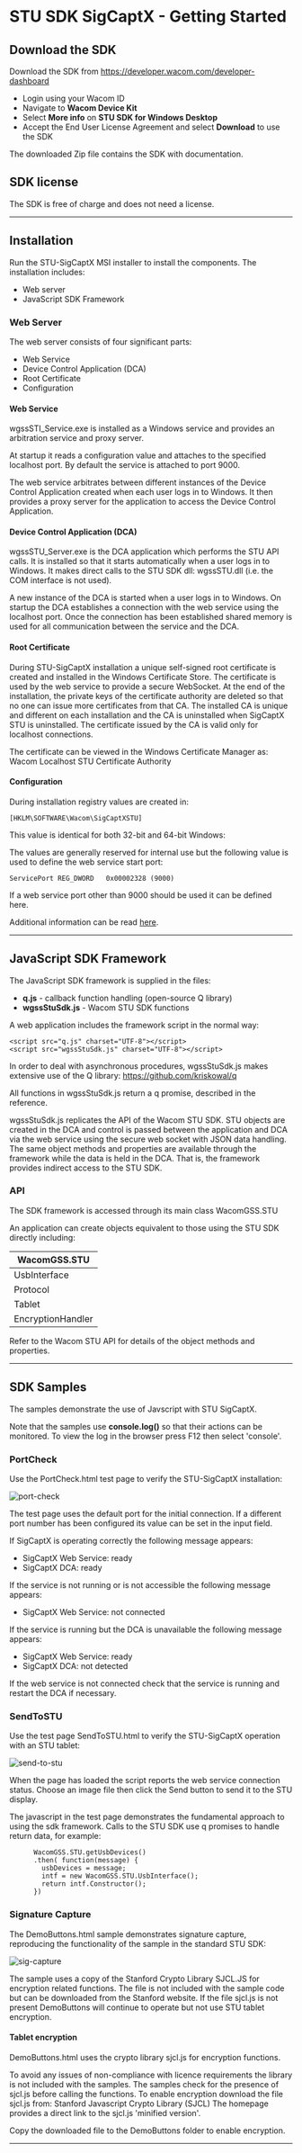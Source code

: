 # STU SDK SigCaptX - Getting Started 


## Download the SDK

Download the SDK from https://developer.wacom.com/developer-dashboard

* Login using your Wacom ID
* Navigate to **Wacom Device Kit**
* Select **More info** on **STU SDK for Windows Desktop** 
* Accept the End User License Agreement and select **Download** to use the SDK

The downloaded Zip file contains the SDK with documentation.


## SDK license

The SDK is free of charge and does not need a license.

---

## Installation

Run the STU-SigCaptX MSI installer to install the components. The installation includes:

*  Web server
*  JavaScript SDK Framework

### Web Server

The web server consists of four significant parts:

*  Web Service
*  Device Control Application (DCA)
*  Root Certificate
*  Configuration

#### Web Service

wgssSTI_Service.exe is installed as a Windows service and provides an arbitration service and proxy server.

At startup it reads a configuration value and attaches to the specified localhost port.
By default the service is attached to port 9000.

The web service arbitrates between different instances of the Device Control Application created when each user logs in to Windows. It then provides a proxy server for the application to access the Device Control Application.

#### Device Control Application (DCA)

wgssSTU_Server.exe is the DCA application which performs the STU API calls. 
It is installed so that it starts automatically when a user logs in to Windows. 
It makes direct calls to the STU SDK dll: wgssSTU.dll (i.e. the COM interface is not used).

A new instance of the DCA is started when a user logs in to Windows. 
On startup the DCA establishes a connection with the web service using the localhost port. 
Once the connection has been established shared memory is used for all communication between the service and the DCA.


#### Root Certificate

During STU-SigCaptX installation a unique self-signed root certificate is created and installed in the Windows Certificate Store. The certificate is used by the web service to provide a secure WebSocket.
At the end of the installation, the private keys of the certificate authority are deleted so that no one can issue more certificates from that CA. The installed CA is unique and different on each installation and the CA is uninstalled when SigCaptX STU is uninstalled. The certificate issued by the CA is valid only for localhost connections.

The certificate can be viewed in the Windows Certificate Manager as:
	Wacom Localhost STU Certificate Authority


#### Configuration

During installation registry values are created in:

```
[HKLM\SOFTWARE\Wacom\SigCaptXSTU]
```

This value is identical for both 32-bit and 64-bit Windows:

The values are generally reserved for internal use but the following value is used to define the web service start port:

```
ServicePort	REG_DWORD	0x00002328 (9000)
```

If a web service port other than 9000 should be used it can be defined here. 

Additional information can be read [here](https://developer-docs.wacom.com/stu/docs/sigcaptx-guide).

---

## JavaScript SDK Framework


The JavaScript SDK framework is supplied in the files:
* **q.js**  - callback function handling (open-source Q library)
* **wgssStuSdk.js** 	- Wacom STU SDK functions

A web application includes the framework script in the normal way:
``` 
<script src="q.js" charset="UTF-8"></script>
<script src="wgssStuSdk.js" charset="UTF-8"></script>
```

In order to deal with asynchronous procedures, wgssStuSdk.js makes extensive use of the Q library:
 		https://github.com/kriskowal/q

All functions in wgssStuSdk.js return a q promise, described in the reference.

wgssStuSdk.js replicates the API of the Wacom STU SDK. 
STU objects are created in the DCA and control is passed between the application and DCA via the web service using the secure web socket with JSON data handling. 
The same object methods and properties are available through the framework while the data is held in the DCA. 
That is, the framework provides indirect access to the STU SDK.

### API

The SDK framework is accessed through its main class WacomGSS.STU

An application can create objects equivalent to those using the STU SDK directly including:

| WacomGSS.STU |
| ------------ |
| UsbInterface |
| Protocol     |
| Tablet       |
| EncryptionHandler |

Refer to the Wacom STU API for details of the object methods and properties.

---

## SDK Samples

The samples demonstrate the use of Javscript with STU SigCaptX.

Note that the samples use **console.log()** so that their actions can be monitored.
To view the log in the browser press F12 then select 'console'.


### PortCheck

Use the PortCheck.html test page to verify the STU-SigCaptX installation:

![port-check](media/PortCheck.png)

The test page uses the default port for the initial connection. 
If a different port number has been configured its value can be set in the input field.

If SigCaptX is operating correctly the following message appears:
*  SigCaptX Web Service: ready
*  SigCaptX DCA: ready

If the service is not running or is not accessible the following message appears:
*  SigCaptX Web Service: not connected

If the service is running but the DCA is unavailable the following message appears:
*  SigCaptX Web Service: ready
*  SigCaptX DCA: not detected


If the web service is not connected check that the service is running and restart the DCA if necessary.

### SendToSTU

Use the test page SendToSTU.html to verify the STU-SigCaptX operation with an STU tablet:

![send-to-stu](media/SendToSTU.png)

When the page has loaded the script reports the web service connection status.
Choose an image file then click the Send button to send it to the STU display.

The javascript in the test page demonstrates the fundamental approach to using the sdk framework. 
Calls to the STU SDK use q promises to handle return data, for example:

```
      WacomGSS.STU.getUsbDevices()
      .then( function(message) {
        usbDevices = message;
        intf = new WacomGSS.STU.UsbInterface();
        return intf.Constructor();
      })
```

### Signature Capture

The DemoButtons.html sample demonstrates signature capture, reproducing the functionality of the sample in the standard STU SDK:

![sig-capture](media/SigCapture.png)

The sample uses a copy of the Stanford Crypto Library SJCL.JS for encryption related functions. 
The file is not included with the sample code but can be downloaded from the Stanford website. 
If the file sjcl.js is not present DemoButtons will continue to operate but not use STU tablet encryption.

#### Tablet encryption
DemoButtons.html uses the crypto library sjcl.js for encryption functions.

To avoid any issues of non-compliance with licence requirements the library is not included with the samples.
The samples check for the presence of sjcl.js before calling the functions.
To enable encryption download the file sjcl.js from: Stanford Javascript Crypto Library (SJCL)
The homepage provides a direct link to the sjcl.js 'minified version'.

Copy the downloaded file to the DemoButtons folder to enable encryption.

---
